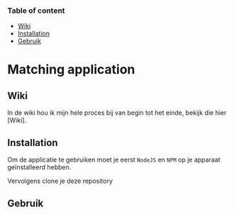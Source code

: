 
### Table of content
- [Wiki](https://github.com/Zaraschriever/project-tech#wiki)
- [Installation](https://github.com/Zaraschriever/project-tech#installation)
- [Gebruik](https://github.com/Zaraschriever/project-tech#gebruik)

# Matching application

## Wiki
In de wiki hou ik mijn hele proces bij van begin tot het einde, bekijk die hier [Wiki].

## Installation
Om de applicatie te gebruiken moet je eerst `NodeJS` en `NPM` op je apparaat geïnstalleerd hebben.

Vervolgens clone je deze repository



## Gebruik

